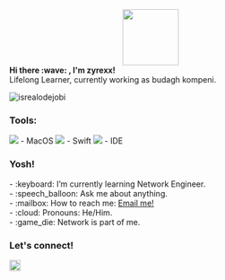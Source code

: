 <div id="header" align="center">
  <img src="https://media.giphy.com/media/M9gbBd9nbDrOTu1Mqx/giphy.gif" width="100"/>
</div>
 <summary><strong>Hi there :wave: , I'm zyrexx!</strong></summary>
Lifelong Learner, currently working as budagh kompeni.
<p align="left"> <img src="https://komarev.com/ghpvc/?username=goonesmile&label=Profile%20views&color=0e75b6&style=flat" alt="isrealodejobi" />
</p>

### <summary><strong>Tools:</strong></summary>
<p>
<img src="https://img.shields.io/badge/OS-MacOS-blue?&logo=apple" /> - MacOS
<img src="https://img.shields.io/badge/Code-Swift-blue?&logo=swift" /> - Swift
<img src="https://img.shields.io/badge/IDE-Xcode-blue?&logo=xcode" /> - IDE
</p>

### <summary><strong>Yosh!</strong></summary>
<p>
    - :keyboard: I’m currently learning Network Engineer. </br>
    - :speech_balloon: Ask me about anything.</br>
    - :mailbox: How to reach me: <a href="mailto:idhamhalik2020@gmail.com">Email me!</a>  </br>
    - :cloud: Pronouns: He/Him. </br>
    - :game_die: Network is part of me. </br>
<p>
 
### <summary><strong>Let's connect!</strong></summary>
<a href="https://www.instagram.com/zyrexx10/?hl=id#">
  <img align="left" alt="Goo's Instagram" width="20px" src="https://simpleicons.now.sh/instagram/495f7e" />
</a>

